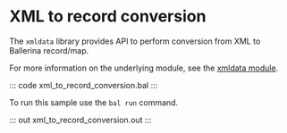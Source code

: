 # XML to record conversion

The `xmldata` library provides API to perform conversion from XML to Ballerina record/map<anydata>.

For more information on the underlying module, see the [xmldata module](https://docs.central.ballerina.io/ballerina/xmldata/latest/).

::: code xml_to_record_conversion.bal :::

To run this sample use the `bal run` command.

::: out xml_to_record_conversion.out :::